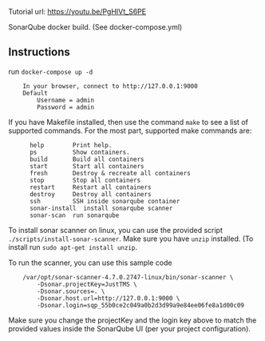 
Tutorial url: https://youtu.be/PgHIVt_S6PE 

SonarQube docker build. (See docker-compose.yml)

## Instructions
run `docker-compose up -d`
```
    In your browser, connect to http://127.0.0.1:9000
    Default
        Username = admin
        Password = admin
```
If you have Makefile installed, then use the command `make` to see a list of supported commands. For the most part, supported make commands are:
````
      help        Print help.
      ps          Show containers.
      build       Build all containers
      start       Start all containers
      fresh       Destroy & recreate all containers
      stop        Stop all containers
      restart     Restart all containers
      destroy     Destroy all containers
      ssh         SSH inside sonarqube container
      sonar-install  install sonarqube scanner
      sonar-scan  run sonarqube
````

To install sonar scanner on linux, you can use the provided script `./scripts/install-sonar-scanner`. Make sure you have `unzip` installed. (To install run `sudo apt-get install unzip`.

To run the scanner, you can use this sample code
````
	/var/opt/sonar-scanner-4.7.0.2747-linux/bin/sonar-scanner \
		-Dsonar.projectKey=JustTMS \
		-Dsonar.sources=. \
		-Dsonar.host.url=http://127.0.0.1:9000 \
		-Dsonar.login=sqp_55b0ce2c049a0b2d3d99a9e84ee06fe8a1d00c09
````
Make sure you change the projectKey and the login key above to match the provided values inside the SonarQube UI (per your project configuration).

